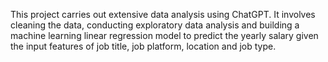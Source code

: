 This project carries out extensive data analysis using ChatGPT. It involves cleaning the data, conducting exploratory data analysis and building a machine learning linear regression model to predict the yearly salary given the input features of job title, job platform, location and job type. 
